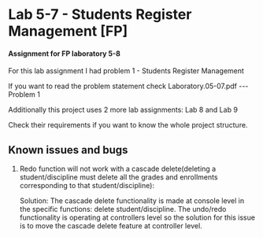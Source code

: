 # Lab 5-7 - Students Register Management [FP]
#### Assignment for FP laboratory 5-8


For this lab assignment I had problem 1 - Students Register Management

If you want to read the problem statement check Laboratory.05-07.pdf --- Problem 1

Additionally this project uses 2 more lab assignments: Lab 8 and Lab 9

Check their requirements if you want to know the whole project structure.


## Known issues and bugs
1. Redo function will not work with a cascade delete(deleting a student/discipline must delete all
the grades and enrollments corresponding to that student/discipline):


    Solution: The cascade delete functionality is made at console level in the specific functions:
    delete student/discipline. The undo/redo functionality is operating at controllers level
    so the solution for this issue is to move the cascade delete feature at controller level.
